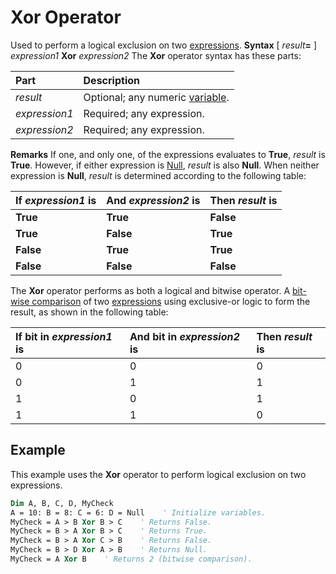 
# Xor Operator



Used to perform a logical exclusion on two [expressions](b8bdf64f-5920-1ae9-16d0-b26d09524a30.md).
 **Syntax**
[ _result_**=** ] _expression1_ **Xor** _expression2_
The  **Xor** operator syntax has these parts:


|**Part**|**Description**|
|:-----|:-----|
| _result_|Optional; any numeric [variable](b8bdf64f-5920-1ae9-16d0-b26d09524a30.md).|
| _expression1_|Required; any expression.|
| _expression2_|Required; any expression.|
 **Remarks**
If one, and only one, of the expressions evaluates to  **True**, _result_ is **True**. However, if either expression is [Null](b8bdf64f-5920-1ae9-16d0-b26d09524a30.md),  _result_ is also **Null**. When neither expression is **Null**, _result_ is determined according to the following table:


|**If  _expression1_ is**|**And  _expression2_ is**|**Then  _result_ is**|
|:-----|:-----|:-----|
|**True**|**True**|**False**|
|**True**|**False**|**True**|
|**False**|**True**|**True**|
|**False**|**False**|**False**|
The  **Xor** operator performs as both a logical and bitwise operator. A [bit-wise comparison](b8bdf64f-5920-1ae9-16d0-b26d09524a30.md) of two [expressions](b8bdf64f-5920-1ae9-16d0-b26d09524a30.md) using exclusive-or logic to form the result, as shown in the following table:


|**If bit in  _expression1_ is**|**And bit in  _expression2_ is**|**Then  _result_ is**|
|:-----|:-----|:-----|
|0|0|0|
|0|1|1|
|1|0|1|
|1|1|0|

## Example

This example uses the  **Xor** operator to perform logical exclusion on two expressions.


```vb
Dim A, B, C, D, MyCheck
A = 10: B = 8: C = 6: D = Null    ' Initialize variables.
MyCheck = A > B Xor B > C    ' Returns False.
MyCheck = B > A Xor B > C    ' Returns True.
MyCheck = B > A Xor C > B    ' Returns False.
MyCheck = B > D Xor A > B    ' Returns Null.
MyCheck = A Xor B    ' Returns 2 (bitwise comparison).
```

